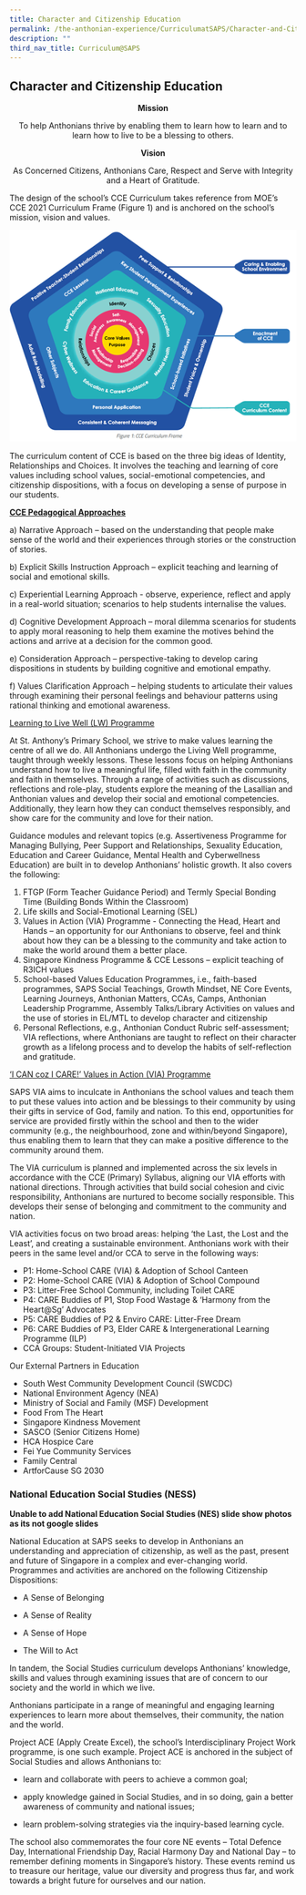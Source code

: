 ```yaml
---
title: Character and Citizenship Education
permalink: /the-anthonian-experience/CurriculumatSAPS/Character-and-Citizenship-Education/
description: ""
third_nav_title: Curriculum@SAPS
---
```


## Character and Citizenship Education 

**<center>Mission</center>**

<center>To help Anthonians thrive by enabling them to learn how to learn and to learn how to live to be a blessing to others.</center>

**<center>Vision</center>**

<center>As Concerned Citizens, Anthonians Care, Respect and Serve with Integrity and a Heart of Gratitude.</center>

The design of the school’s CCE Curriculum takes reference from MOE’s CCE 2021 Curriculum Frame (Figure 1) and is anchored on the school’s mission, vision and values.

![](/images/CCE%20Curriculum%20frame.png)

The curriculum content of CCE is based on the three big ideas of Identity, Relationships and Choices. It involves the teaching and learning of core values including school values, social-emotional competencies, and citizenship dispositions, with a focus on developing a sense of purpose in our students.  

**<u>CCE Pedagogical Approaches</u>** 

  

a) Narrative Approach – based on the understanding that people make sense of the world and their experiences through stories or the construction of stories.

  

b) Explicit Skills Instruction Approach – explicit teaching and learning of social and emotional skills.

  

c) Experiential Learning Approach - observe, experience, reflect and apply in a real-world situation; scenarios to help students internalise the values.

  

d) Cognitive Development Approach – moral dilemma scenarios for students to apply moral reasoning to help them examine the motives behind the actions and arrive at a decision for the common good.

  

e) Consideration Approach – perspective-taking to develop caring dispositions in students by building cognitive and emotional empathy.

  

f) Values Clarification Approach – helping students to articulate their values through examining their personal feelings and behaviour patterns using rational thinking and emotional awareness.

<u>Learning to Live Well (LW) Programme</u>

  

At St. Anthony’s Primary School, we strive to make values learning the centre of all we do. All Anthonians undergo the Living Well programme, taught through weekly lessons. These lessons focus on helping Anthonians understand how to live a meaningful life, filled with faith in the community and faith in themselves. Through a range of activities such as discussions, reflections and role-play, students explore the meaning of the Lasallian and Anthonian values and develop their social and emotional competencies.  Additionally, they learn how they can conduct themselves responsibly, and show care for the community and love for their nation.  

  

Guidance modules and relevant topics (e.g. Assertiveness Programme for Managing Bullying, Peer Support and Relationships, Sexuality Education, Education and Career Guidance, Mental Health and Cyberwellness Education) are built in to develop Anthonians’ holistic growth. It also covers the following:

  

1.  FTGP (Form Teacher Guidance Period) and Termly Special Bonding Time (Building Bonds Within the Classroom)
2.  Life skills and Social-Emotional Learning (SEL)
3.  Values in Action (VIA) Programme - Connecting the Head, Heart and Hands – an opportunity for our Anthonians to observe, feel and think about how they can be a blessing to the community and take action to make the world around them a better place. 
4.  Singapore Kindness Programme & CCE Lessons – explicit teaching of R3ICH values 
5.  School-based Values Education Programmes, i.e., faith-based programmes, SAPS Social Teachings, Growth Mindset, NE Core Events, Learning Journeys, Anthonian Matters, CCAs, Camps, Anthonian Leadership Programme, Assembly Talks/Library Activities on values and the use of stories in EL/MTL to develop character and citizenship
6.  Personal Reflections, e.g., Anthonian Conduct Rubric self-assessment; VIA reflections, where Anthonians are taught to reflect on their character growth as a lifelong process and to develop the habits of self-reflection and gratitude. 

  

<u>‘I CAN coz I CARE!’ Values in Action (VIA) Programme</u>

  

SAPS VIA aims to inculcate in Anthonians the school values and teach them to put these values into action and be blessings to their community by using their gifts in service of God, family and nation. To this end, opportunities for service are provided firstly within the school and then to the wider community (e.g., the neighbourhood, zone and within/beyond Singapore), thus enabling them to learn that they can make a positive difference to the community around them. 

  

The VIA curriculum is planned and implemented across the six levels in accordance with the CCE (Primary) Syllabus, aligning our VIA efforts with national directions. Through activities that build social cohesion and civic responsibility, Anthonians are nurtured to become socially responsible. This develops their sense of belonging and commitment to the community and nation. 

  

VIA activities focus on two broad areas: helping ‘the Last, the Lost and the Least’, and creating a sustainable environment. Anthonians work with their peers in the same level and/or CCA to serve in the following ways:

*   P1: Home-School CARE (VIA) & Adoption of School Canteen
*   P2: Home-School CARE (VIA) & Adoption of School Compound
*   P3: Litter-Free School Community, including Toilet CARE
*   P4: CARE Buddies of P1, Stop Food Wastage & ‘Harmony from the Heart@Sg’ Advocates 
*   P5: CARE Buddies of P2 & Enviro CARE: Litter-Free Dream 
*   P6: CARE Buddies of P3, Elder CARE & Intergenerational Learning Programme (ILP)
*   CCA Groups: Student-Initiated VIA Projects

Our External Partners in Education

  

*   South West Community Development Council (SWCDC)
*   National Environment Agency (NEA)
*   Ministry of Social and Family (MSF) Development
*   Food From The Heart
*   Singapore Kindness Movement 
*   SASCO (Senior Citizens Home)
*   HCA Hospice Care
*   Fei Yue Community Services
*   Family Central
*   ArtforCause SG 2030

### National Education Social Studies (NESS) 

**Unable to add National Education Social Studies (NES) slide show photos as its not google slides**

National Education at SAPS seeks to develop in Anthonians an understanding and appreciation of citizenship, as well as the past, present and future of Singapore in a complex and ever-changing world. Programmes and activities are anchored on the following Citizenship Dispositions:

*   A Sense of Belonging

*   A Sense of Reality

*   A Sense of Hope

*   The Will to Act

In tandem, the Social Studies curriculum develops Anthonians’ knowledge, skills and values through examining issues that are of concern to our society and the world in which we live. 

Anthonians participate in a range of meaningful and engaging learning experiences to learn more about themselves, their community, the nation and the world.

Project ACE (Apply Create Excel), the school’s Interdisciplinary Project Work programme, is one such example. Project ACE is anchored in the subject of Social Studies and allows Anthonians to:

*   learn and collaborate with peers to achieve a common goal;
*   apply knowledge gained in Social Studies, and in so doing, gain a better awareness of community and national issues; 

*   learn problem-solving strategies via the inquiry-based learning cycle.

The school also commemorates the four core NE events – Total Defence Day, International Friendship Day, Racial Harmony Day and National Day – to remember defining moments in Singapore’s history. These events remind us to treasure our heritage, value our diversity and progress thus far, and work towards a bright future for ourselves and our nation.